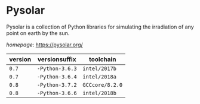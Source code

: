 # Pysolar

Pysolar is a collection of Python libraries for simulating the irradiation  of any point on earth by the sun.

*homepage*: <https://pysolar.org/>

version | versionsuffix | toolchain
--------|---------------|----------
``0.7`` | ``-Python-3.6.3`` | ``intel/2017b``
``0.7`` | ``-Python-3.6.4`` | ``intel/2018a``
``0.8`` | ``-Python-3.7.2`` | ``GCCcore/8.2.0``
``0.8`` | ``-Python-3.6.6`` | ``intel/2018b``
